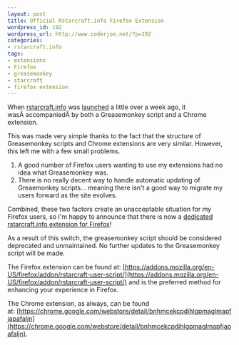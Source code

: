 ```yaml
--- 
layout: post
title: Official Rstarcraft.info Firefox Extension
wordpress_id: 192
wordpress_url: http://www.coderjoe.net/?p=192
categories: 
- rstarcraft.info
tags: 
- extensions
- Firefox
- greasemonkey
- starcraft
- firefox extension
---
```


When [rstarcraft.info](http://rstarcraft.info "rstarcraft.info") was [launched](/archive/2011/03/23/rstarcraft_info_beta_launch/ "launched") a little over a week ago, it wasÂ accompaniedÂ by both a Greasemonkey script and a Chrome extension. 

This was made very simple thanks to the fact that the structure of Greasemonkey scripts and Chrome extensions are very similar. However, this left me with a few small problems.

1. A good number of Firefox users wanting to use my extensions had no idea what Greasemonkey was.
2. There is no really decent way to handle automatic updating of Greaemonkey scripts... meaning there isn't a good way to migrate my users forward as the site evolves.

Combined, these two factors create an unacceptable situation for my Firefox users, so I'm happy to announce that there is now a [dedicated rstarcraft.info extension for Firefox](https://addons.mozilla.org/en-US/firefox/addon/rstarcraft-user-script/ "dedicated rstarcraft.info extension for Firefox")!

As a result of this switch, the greasemonkey script should be considered deprecated and unmaintained. No further updates to the Greasemonkey script will be made. 

The Firefox extension can be found at: [https://addons.mozilla.org/en-US/firefox/addon/rstarcraft-user-script/](https://addons.mozilla.org/en-US/firefox/addon/rstarcraft-user-script/) and is the preferred method for enhancing your experience in Firefox.

The Chrome extension, as always, can be found at: [https://chrome.google.com/webstore/detail/bnhmcekcpdihlgpmaglmapfjapafaljn](https://chrome.google.com/webstore/detail/bnhmcekcpdihlgpmaglmapfjapafaljn).
